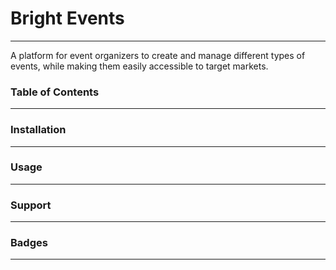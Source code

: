 # Bright Events
---
A platform for event organizers to create and manage different types of events, while making them easily accessible to target markets.

### Table of Contents
---

### Installation
---

### Usage
---

### Support
---

### Badges
---